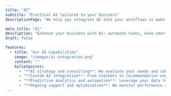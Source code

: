 ```yaml
---
title: "AI"
subtitle: "Practical AI tailored to your business"
descriptionPage: "We help you integrate AI into your workflows to make smarter decisions, automate repetitive tasks, and unlock insights from your data. From intelligent chatbots to predictive analytics, we adapt AI to your business — no buzzwords, just practical results."

meta_title: "AI"
description: "Enhance your business with AI: automate tasks, make smarter decisions, and unlock actionable insights from your data."
draft: false

features:
  - title: "Our AI Capabilities"
    image: "/images/ai-integration.png"
    content: ""
    bulletpoints:
      - "**AI strategy and consulting**: We evaluate your needs and identify the most effective AI opportunities for your business."
      - "**Custom AI integration**: From chatbots to recommendation engines, we develop and integrate AI tools that fit seamlessly into your workflows."
      - "**Predictive analytics and automation**: Leverage your data to anticipate trends, automate decisions, and improve efficiency."
      - "**Ongoing support and optimization**: We monitor performance and continuously improve your AI systems to keep delivering results."
---
```


